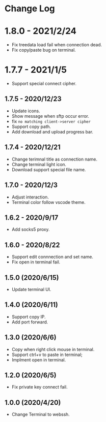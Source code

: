 # Change Log

# 1.8.0 - 2021/2/24

- Fix treedata load fail when connection dead.
- Fix copy/paste bug on terminal.

# 1.7.7 - 2021/1/5

- Support special connect cipher.

## 1.7.5 - 2020/12/23

- Update icons.
- Show message when sftp occur error.
- fix `no matching client->server cipher`
- Support copy path.
- Add download and upload progress bar.

## 1.7.4 - 2020/12/21

- Change terimnal title as connection name.
- Change terminal light icon.
- Download support special file name.

## 1.7.0 - 2020/12/3

- Adjust interaction.
- Terminal color follow vscode theme.

## 1.6.2 - 2020/9/17

- Add socks5 proxy.

## 1.6.0 - 2020/8/22

- Support edit connnection and set name.
- Fix open in terminal fail.

## 1.5.0 (2020/6/15)

- Update terminal UI.

## 1.4.0 (2020/6/11)

- Support copy IP.
- Add port forward.

## 1.3.0 (2020/6/6)

- Copy when right click mouse in terminal.
- Support ctrl+v to paste in terminal;
- Implment open in terminal.

## 1.2.0 (2020/6/5)

- Fix private key connect fail.

## 1.0.0 (2020/4/20)

- Change Terminal to webssh.
